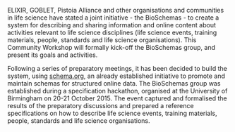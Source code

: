 ELIXIR, GOBLET, Pistoia Alliance and other organisations and communities in life science have stated a joint initiative - the BioSchemas - to create a system for describing and sharing information and online content about activities relevant to life science disciplines (life science events, training materials, people, standards and life science organisations). This Community Workshop will formally kick-off the BioSchemas group, and present its goals and activities.

Following a series of preparatory meetings, it has been decided to build the system, using [schema.org](http://schema.org), an already established initiative to promote and maintain schemas for structured online data. The BioSchemas group was established during a specification hackathon, organised at the University of Birmingham on 20-21 October 2015. The event captured and formalised the results of the preparatory discussions and prepared a reference specifications on how to describe life science events, training materials, people, standards and life science organisations.